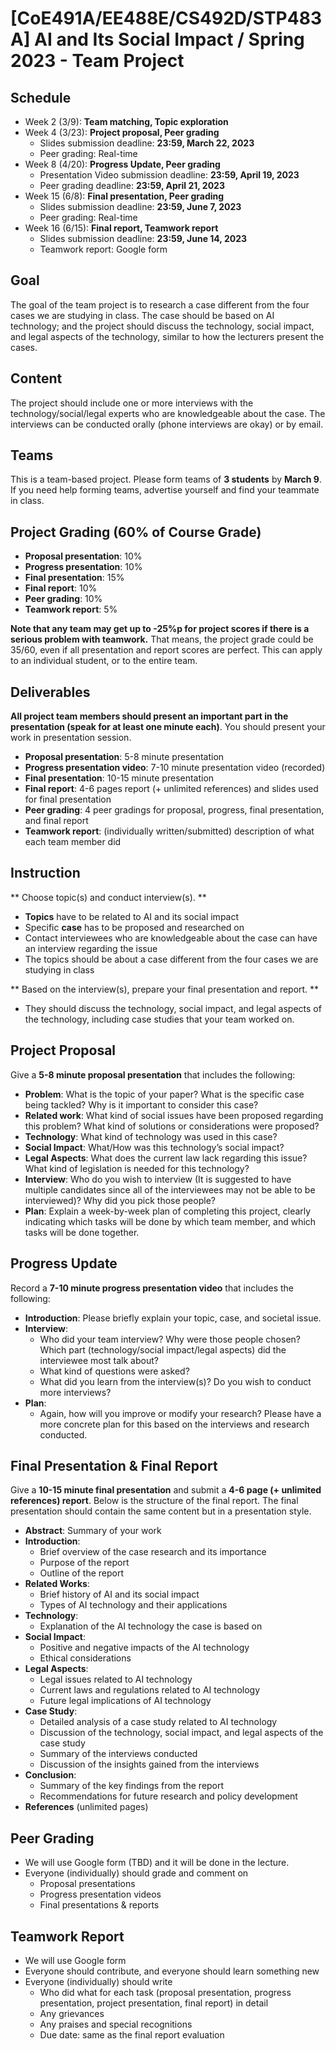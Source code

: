# [CoE491A/EE488E/CS492D/STP483A] AI and Its Social Impact / Spring 2023 - Team Project

## Schedule
- Week  2 (3/9): **Team matching, Topic exploration**
- Week  4 (3/23): **Project proposal, Peer grading**
  - Slides submission deadline: **23:59, March 22, 2023**
  - Peer grading: Real-time
- Week  8 (4/20): **Progress Update, Peer grading**
  - Presentation Video submission deadline: **23:59, April 19, 2023**
  - Peer grading deadline: **23:59, April 21, 2023**
- Week 15 (6/8): **Final presentation, Peer grading**
  - Slides submission deadline: **23:59, June 7, 2023**
  -  Peer grading: Real-time
- Week 16 (6/15): **Final report, Teamwork report**
  - Slides submission deadline: **23:59, June 14, 2023**
  -  Teamwork report: Google form

## Goal
The goal of the team project is to research a case different from the four cases we are studying in class. The case should be based on AI technology; and the project should discuss the technology, social impact, and legal aspects of the technology, similar to how the lecturers present the cases.

## Content
The project should include one or more interviews with the technology/social/legal experts who are knowledgeable about the case. The interviews can be conducted orally (phone interviews are okay) or by email.

## Teams
This is a team-based project. Please form teams of **3 students** by **March 9**. If you need help forming teams, advertise yourself and find your teammate in class.

## Project Grading (60% of Course Grade)
- **Proposal presentation**: 10%
- **Progress presentation**: 10%
- **Final presentation**: 15%
- **Final report**: 10%
- **Peer grading**: 10%
- **Teamwork report**: 5%

**Note that any team may get up to -25%p for project scores if there is a serious problem with teamwork.**
That means, the project grade could be 35/60, even if all presentation and report scores are perfect.
This can apply to an individual student, or to the entire team.

## Deliverables
**All project team members should present an important part in the presentation (speak for at least one minute each)**.
You should present your work in presentation session. 
- **Proposal presentation**: 5-8 minute presentation
- **Progress presentation video**: 7-10 minute presentation video (recorded)
- **Final presentation**: 10-15 minute presentation
- **Final report**: 4-6 pages report (+ unlimited references) and slides used for final presentation
- **Peer grading**: 4 peer gradings for proposal, progress, final presentation, and final report
- **Teamwork report**: (individually written/submitted) description of what each team member did

## Instruction
** Choose topic(s) and conduct interview(s). **
- **Topics** have to be related to AI and its social impact
- Specific **case** has to be proposed and researched on
- Contact interviewees who are knowledgeable about the case can have an interview regarding the issue
- The topics should be about a case different from the four cases we are studying in class

** Based on the interview(s), prepare your final presentation and report. **
- They should discuss the technology, social impact, and legal aspects of the technology, including case studies that your team worked on.

## Project Proposal
Give a **5-8 minute proposal presentation** that includes the following:
- **Problem**: What is the topic of your paper? What is the specific case being tackled? Why is it important to consider this case?
- **Related work**: What kind of social issues have been proposed regarding this problem? What kind of solutions or considerations were proposed?
- **Technology**: What kind of technology was used in this case?
- **Social Impact**: What/How was this technology’s social impact?
- **Legal Aspects**: What does the current law lack regarding this issue? What kind of legislation is needed for this technology?
- **Interview**: Who do you wish to interview (It is suggested to have multiple candidates since all of the interviewees may not be able to be interviewed)? Why did you pick those people? 
- **Plan**: Explain a week-by-week plan of completing this project, clearly indicating which tasks will be done by which team member, and which tasks will be done together.

## Progress Update
Record a **7-10 minute progress presentation video** that includes the following:
- **Introduction**: Please briefly explain your topic, case, and societal issue.
- **Interview**:
  - Who did your team interview? Why were those people chosen? Which part (technology/social impact/legal aspects) did the interviewee most talk about?
  - What kind of questions were asked?
  - What did you learn from the interview(s)? Do you wish to conduct more interviews?
- **Plan**:
  - Again, how will you improve or modify your research? Please have a more concrete plan for this based on the interviews and research conducted.

## Final Presentation & Final Report
Give a **10-15 minute final presentation** and submit a **4-6 page (+ unlimited references) report**. Below is the structure of the final report. The final presentation should contain the same content but in a presentation style.
- **Abstract**: Summary of your work
- **Introduction**: 
  - Brief overview of the case research and its importance
  - Purpose of the report
  - Outline of the report
- **Related Works**:
  - Brief history of AI and its social impact
  - Types of AI technology and their applications
- **Technology**:
  - Explanation of the AI technology the case is based on
- **Social Impact**:
  - Positive and negative impacts of the AI technology
  - Ethical considerations
- **Legal Aspects**:
  - Legal issues related to AI technology
  - Current laws and regulations related to AI technology
  - Future legal implications of AI technology
- **Case Study**:
  - Detailed analysis of a case study related to AI technology
  - Discussion of the technology, social impact, and legal aspects of the case study
  - Summary of the interviews conducted
  - Discussion of the insights gained from the interviews
- **Conclusion**: 
  - Summary of the key findings from the report
  - Recommendations for future research and policy development
- **References** (unlimited pages)

## Peer Grading
- We will use Google form (TBD) and it will be done in the lecture.
- Everyone (individually) should grade and comment on
  - Proposal presentations
  - Progress presentation videos
  - Final presentations & reports

## Teamwork Report
- We will use Google form
- Everyone should contribute, and everyone should learn something new
- Everyone (individually) should write
  - Who did what for each task (proposal presentation, progress presentation, project presentation, final report) in detail
  - Any grievances
  - Any praises and special recognitions
  - Due date: same as the final report evaluation
  


